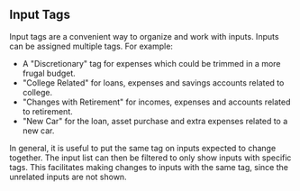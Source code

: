## Input Tags

Input tags are a convenient way to organize and work with inputs. Inputs can be assigned multiple tags. For example:

  * A "Discretionary" tag for expenses which could be trimmed in a more frugal budget.
  * "College Related" for loans, expenses and savings accounts related to college.
  * "Changes with Retirement" for incomes, expenses and accounts related to retirement.
  * "New Car" for the loan, asset purchase and extra expenses related to a new car.
  
In general, it is useful to put the same tag on inputs expected to change together. The input list can then be filtered to only show inputs with specific tags. This facilitates making changes to inputs with the same tag, since the unrelated inputs are not shown.
